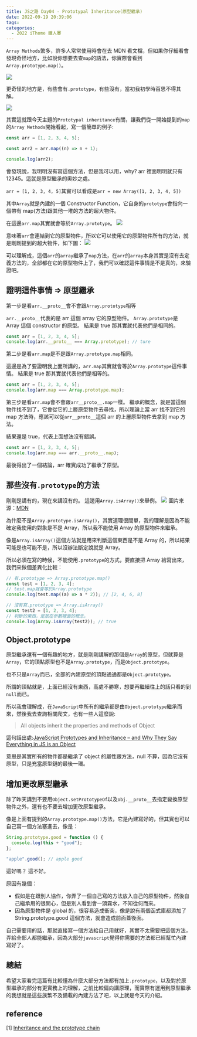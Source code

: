 ```yaml
---
title: JS之路 Day04 - Prototypal Inheritance(原型繼承)
date: 2022-09-19 20:39:06
tags:
categories:
  - 2022 iThome 鐵人賽
---
```


`Array Methods`繁多，許多人常常使用時會在去 MDN 看文檔，但如果你仔細看會發現奇怪地方，比如說你想要去查`map`的語法，你實際會看到`Array.prototype.map()`。

<!--more-->

![](https://i.imgur.com/ouVXT8L.png)

更奇怪的地方是，有些會有`.prototype`，有些沒有，當初我初學時百思不得其解。

![](https://i.imgur.com/MuzJgJ3.png)

其實這就跟今天主題的`Prototypal inheritance`有關，讓我們從一開始提到的`map`的`Array Methods`開始看起，寫一個簡單的例子:

```javascript
const arr = [1, 2, 3, 4, 5];

const arr2 = arr.map((n) => n + 1);

console.log(arr2);
```

會發現說，我明明沒有寫這個方法，但是我可以用，why?
arr 裡面明明就只有 12345。這就是原型繼承的奧妙之處。

`arr = [1, 2, 3, 4, 5]`其實可以看成是`arr = new Array([1, 2, 3, 4, 5])`

其中`Array`就是內建的一個 Constructor Function，它自身的`prototype`會指向一個帶有 map(方法)跟其他一堆的方法的超大物件。

在這邊`arr.map`其實就會等於`Array.prototype`。
![](https://i.imgur.com/OQvaGQX.png)

意味著`arr`會連結到它的原型物件，所以它可以使用它的原型物件所有的方法，就是剛剛提到的超大物件，如下圖：
![](https://i.imgur.com/HYdicex.png)

可以理解成，這個`arr`的`array`繼承了`map`方法，在`arr`的`array`本身其實是沒有去定義方法的，全部都在它的原型物件上了，我們可以確認這件事情是不是真的，來驗證吧。

## 證明這件事情 => 原型繼承

第一步是看`arr.__proto__`會不會跟`Array.prototype`相等

`arr.__proto__`代表的是 arr 這個 array 它的原型物件。
`Array.prototype`是 Array 這個 constructor 的原型。
結果是 true 那其實就代表他們是相同的。

```javascript
const arr = [1, 2, 3, 4, 5];
console.log(arr.__proto__ === Array.prototype); // ture
```

第二步是看`arr.map`是不是跟`Array.prototype.map`相同。

這邊是為了要證明我上面所講的，`arr.map`其實就會等於`Array.prototype`這件事情。
結果是 true 那其實就代表他們是相等的。

```javascript
const arr = [1, 2, 3, 4, 5];
console.log(arr.map === Array.prototype.map);
```

第三步是看`arr.map`會不會跟`arr__proto__.map`一樣。
繼承的概念，就是當這個物件找不到了，它會從它的上層原型物件去尋找，所以理論上當 arr 找不到它的 map 方法時，應該可以從`arr__proto__`這個 arr 的上層原型物件去拿到 map 方法。

結果還是 true，代表上面想法沒有錯誤。

```javascript
const arr = [1, 2, 3, 4, 5];
console.log(arr.map === arr.__proto__.map);
```

最後得出了一個結論，arr 確實成功了繼承了原型。

## 那些沒有`.prototype`的方法

剛剛是講有的，現在來講沒有的。
這邊用`Array.isArray()`來舉例。
![](https://i.imgur.com/WTjljNe.png)
圖片來源：[MDN](https://developer.mozilla.org/en-US/docs/Web/JavaScript/Reference/Global_Objects/Array/isArray)

為什麼不是`Array.prototype.isArray()`，其實道理很間單，我的理解是因為不能確定我使用的對象是不是 Array，所以我不能使用 Array 的原型物件來繼承。

像是`Array.isArray()`這個方法就是用來判斷這個東西是不是 Array 的，所以結果可能是也可能不是，所以沒辦法斷定說就是 Array。

所以必須在寫的時候，不能使用`.prototype`的方式，要直接把 Array 給寫出來，我們來做個差異化比較：

```javascript
// 有.prototype => Array.prototype.map()
const test = [1, 2, 3, 4];
// test.map就會等於Array.prototype
console.log(test.map((a) => a * 2)); // [2, 4, 6, 8]

// 沒有寫.prototype => Array.isArray()
const test2 = [1, 2, 3, 4];
// 判斷的東西，是放在參數裡面的概念。
console.log(Array.isArray(test2)); // true
```

## Object.prototype

原型繼承還有一個有趣的地方，就是剛剛講解的那個是`Array`的原型，但就算是`Array`，它的頂點原型也不是`Array.prototype`，而是`Object.prototype`。

也不只是`Array`而已，全部的內建原型的頂點通通都是`Object.prototype`。

所謂的頂點就是，上面已經沒有東西，高處不勝寒，想要再繼續往上的話只看的到`null`而已。

所以我會理解成，在`JavaScript`中所有的繼承都是由`Object.prototype`繼承而來，然後我去查詢相關爬文，也有一些人這麼說:

> All objects inherit the properties and methods of Object

這句話出處:[JavaScript Prototypes and Inheritance – and Why They Say Everything in JS is an Object](https://www.freecodecamp.org/news/prototypes-and-inheritance-in-javascript/)

意思是其實所有的物件都是繼承了 object 的屬性跟方法，null 不算，因為它沒有原型，只是充當原型鏈的最後一環。

## 增加更改原型繼承

除了昨天講到不要用`Object.setPrototypeOf`以及`obj.__proto__`去指定變換原型物件之外，還有也不要去增加更改原型繼承。

像是上面有提到的`Array.prototype.map()`方法，它是內建寫好的，但其實也可以自己寫一個方法塞進去，像是：

```javascript
String.prototype.good = function () {
  console.log(this + "good");
};

"apple".good(); // apple good
```

這好嗎？ 這不好。

原因有幾個：

- 假如是在跟別人協作，你弄了一個自己寫的方法放入自己的原型物件，然後自己繼承用的很開心，但是別人看到會一頭霧水，不知從何而來。
- 因為原型物件是 global 的，很容易造成衝突，像是說有兩個函式庫都添加了 String.prototype.good 這個方法，就會造成前面蓋後面。

自己需要用的話，那就直接寫一個方法給自己用就好，其實不太需要把這個方法，弄給全部人都能繼承，因為大部分`javascript`覺得你需要的方法都已經幫忙內建寫好了。

## 總結

希望大家看完這篇有比較懂為什麼大部分方法都有加上`.prototype`，以及對於原型繼承的部分有更實務上的理解，之前比較偏向講原理，而實際有運用到原型繼承的我想就是這些族繁不及備載的內建方法了吧，以上就是今天的介紹。

## reference

[1] [Inheritance and the prototype chain](https://developer.mozilla.org/en-US/docs/Web/JavaScript/Inheritance_and_the_prototype_chain)
